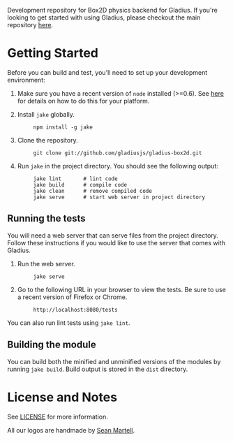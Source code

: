 Development repository for Box2D physics backend for Gladius.
If you're looking to get started with using Gladius, please checkout the main repository [here](https://github.com/gladiusjs/gladius).

# Getting Started

Before you can build and test, you'll need to set up your development environment:

1. Make sure you have a recent version of `node` installed (>=0.6). See [here](http://nodejs.org/) for details on how to do this for your platform.
2. Install `jake` globally.

            npm install -g jake

3. Clone the repository.

            git clone git://github.com/gladiusjs/gladius-box2d.git

4. Run `jake` in the project directory. You should see the following output:

            jake lint       # lint code  
            jake build      # compile code  
            jake clean      # remove compiled code
            jake serve      # start web server in project directory

## Running the tests

You will need a web server that can serve files from the project directory.
Follow these instructions if you would like to use the server that comes with Gladius.

1. Run the web server.

            jake serve

2. Go to the following URL in your browser to view the tests. Be sure to use a recent version of Firefox or Chrome.

            http://localhost:8080/tests


You can also run lint tests using `jake lint`.

## Building the module

You can build both the minified and unminified versions of the modules by running `jake build`.
Build output is stored in the `dist` directory.

# License and Notes

See [LICENSE](https://github.com/gladiusjs/gladius-core/blob/develop/LICENSE) for more information.

All our logos are handmade by [Sean Martell](https://twitter.com/#!/mart3ll).
